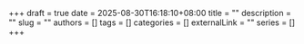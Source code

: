 +++ 
draft = true
date = 2025-08-30T16:18:10+08:00
title = ""
description = ""
slug = ""
authors = []
tags = []
categories = []
externalLink = ""
series = []
+++
